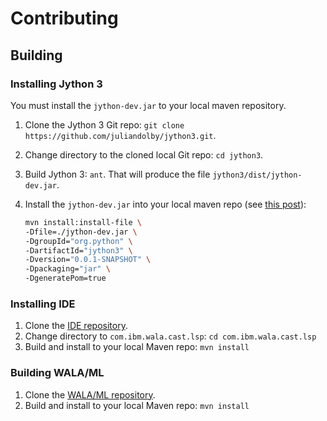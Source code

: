 # Contributing

## Building

### Installing Jython 3

You must install the `jython-dev.jar` to your local maven repository.

1. Clone the Jython 3 Git repo: `git clone https://github.com/juliandolby/jython3.git`.
1. Change directory to the cloned local Git repo: `cd jython3`.
1. Build Jython 3: `ant`. That will produce the file `jython3/dist/jython-dev.jar`.
1. Install the `jython-dev.jar` into your local maven repo (see [this post][SO post]):

	```bash
	mvn install:install-file \
	-Dfile=./jython-dev.jar \
	-DgroupId="org.python" \
	-DartifactId="jython3" \
	-Dversion="0.0.1-SNAPSHOT" \
	-Dpackaging="jar" \
	-DgeneratePom=true
	```
### Installing IDE

1. Clone the [IDE repository][IDE].
1. Change directory to `com.ibm.wala.cast.lsp`: `cd com.ibm.wala.cast.lsp`
1. Build and install to your local Maven repo: `mvn install`

### Building WALA/ML

1. Clone the [WALA/ML repository][WALA/ML].
1. Build and install to your local Maven repo: `mvn install`

[SO post]: https://stackoverflow.com/questions/4955635/how-to-add-local-jar-files-to-a-maven-project#answer-4955695
[IDE]: https://github.com/wala/IDE
[WALA/ML]: https://github.com/wala/ML
